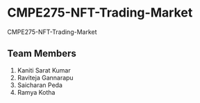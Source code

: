 # CMPE275-NFT-Trading-Market
CMPE275-NFT-Trading-Market

## Team Members
1. Kaniti Sarat Kumar
2. Raviteja Gannarapu
3. Saicharan Peda
4. Ramya Kotha
